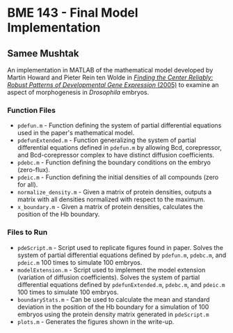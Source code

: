 # BME 143 - Final Model Implementation
## Samee Mushtak
An implementation in MATLAB of the mathematical model developed by Martin Howard and Pieter Rein ten Wolde in [*Finding the Center Reliably: Robust Patterns of Developmental Gene Expression* (2005)](https://doi.org/10.1103/PhysRevLett.95.208103) to examine an aspect of morphogenesis in *Drosophila* embryos.
### Function Files
* `pdefun.m` - Function defining the system of partial differential equations used in the paper's mathematical model.
* `pdefunExtended.m` - Function generalizing the system of partial differential equations defined in `pdefun.m` by allowing Bcd, corepressor, and Bcd-corepressor complex to have distinct diffusion coefficients. 
* `pdebc.m` - Function defining the boundary conditions on the embryo (zero-flux).
* `pdeic.m` - Function defining the initial densities of all compounds (zero for all).
* `normalize_density.m` - Given a matrix of protein densities, outputs a matrix with all densities normalized with respect to the maximum.
* `x_boundary.m` - Given a matrix of protein densities, calculates the position of the Hb boundary.
### Files to Run
* `pdeScript.m` - Script used to replicate figures found in paper. Solves the system of partial differential equations defined by `pdefun.m`, `pdebc.m`, and `pdeic.m` 100 times to simulate 100 embryos.
* `modelExtension.m` - Script used to implement the model extension (variation of diffusion coefficients). Solves the system of partial differential equations defined by `pdefunExtended.m`, `pdebc.m`, and `pdeic.m` 100 times to simulate 100 embryos.
* `boundaryStats.m` - Can be used to calculate the mean and standard deviation in the position of the Hb boundary for a simulation of 100 embryos using the protein density matrix generated in `pdeScript.m`
* `plots.m` - Generates the figures shown in the write-up.

